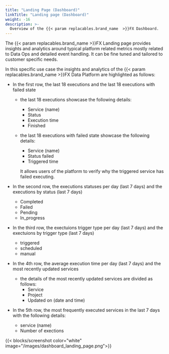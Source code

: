 ```yaml
---
title: "Landing Page (Dashboard)"
linkTitle: "Landing page (Dashboard)"
weight: -16
description: >-
  Overview of the {{< param replacables.brand_name  >}}FX Dashboard.
---
```


The {{< param replacables.brand_name  >}}FX  Landing page provides insights and analytics around typical platform related metrics mostly related to Data Ops and detailed event handling. It can be fine tuned and tailored to customer specific needs. 

In this specific use case the insights and analytics of the {{< param replacables.brand_name  >}}FX Data Platform are highlighted as follows:

- In the first row, the last 18 executions and the last 18 executions with failed state

  - the last 18 executions showcase the following details:

    - Service (name)
    - Status
    - Execution time
    - Finished

  - the last 18 executions with failed state showcase the following details:

    - Service (name)
    - Status failed
    - Triggered time 

    It allows users of the platform to verify why the triggered service has failed executing.

- In the second row, the executions statuses per day (last 7 days) and the executions by status (last 7 days)

  - Completed
  - Failed
  - Pending
  - In_progress

- In the third row, the exectuions trigger type per day (last 7 days) and the exectuions by trigger type (last 7 days)

  - triggered
  - scheduled
  - manual

- In the 4th row, the average execution time per day (last 7 days) and the most recently updated services

  - the details of the most recently updated services are divided as follows:
    - Service
    - Project
    - Updated on (date and time)

- In the 5th row, the most frequently executed services in the last 7 days with the following details:

  - service (name)
  - Number of exections

{{< blocks/screenshot color="white" image="/images/dashboard_landing_page.png">}}
